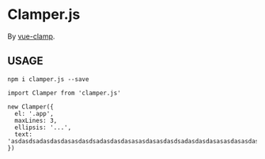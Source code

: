 # Clamper.js

By [vue-clamp](https://github.com/Justineo/vue-clamp).


## USAGE

```
npm i clamper.js --save
```

```
import Clamper from 'clamper.js'

new Clamper({
  el: '.app',
  maxLines: 3,
  ellipsis: '...',
  text: 'asdasdsadasdasdasasdasdsadasdasdasasasdasasdasdsadasdasdasasasdasasdasdsadasdasdasasasdasasdasdsadasdasdasasdasdsadasdasdasasdasdsadasdasdasasdasdsadasdasdasasdasdsadasdasdas'
})
```
